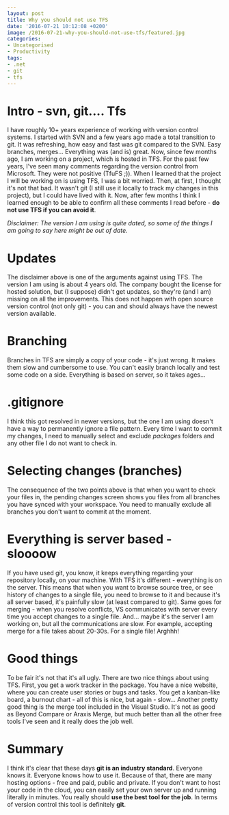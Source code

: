 ```yaml
---
layout: post
title: Why you should not use TFS
date: '2016-07-21 10:12:08 +0200'
image: /2016-07-21-why-you-should-not-use-tfs/featured.jpg
categories:
- Uncategorised
- Productivity
tags:
- .net
- git
- tfs
---
```

# Intro - svn, git.... Tfs
I have roughly 10+ years experience of working with version control systems. I started with SVN and a few years ago made a total transition to git. It was refreshing, how easy and fast was git compared to the SVN. Easy branches, merges... Everything was (and is) great. Now, since few months ago, I am working on a project, which is hosted in TFS. For the past few years, I've seen many comments regarding the version control from Microsoft. They were not positive (TfuFS ;)). When I learned that the project I will be working on is using TFS, I was a bit worried. Then, at first, I thought it's not that bad. It wasn't git (I still use it locally to track my changes in this project), but I could have lived with it. Now, after few months I think I learned enough to be able to confirm all these comments I read before - **do not use TFS if you can avoid it**.

_Disclaimer: The version I am using is quite dated, so some of the things I am going to say here might be out of date._

# Updates
The disclaimer above is one of the arguments against using TFS. The version I am using is about 4 years old. The company bought the license for hosted solution, but (I suppose) didn't get updates, so they're (and I am) missing on all the improvements. This does not happen with open source version control (not only git) - you can and should always have the newest version available.

# Branching
Branches in TFS are simply a copy of your code - it's just wrong. It makes them slow and cumbersome to use. You can't easily branch locally and test some code on a side. Everything is based on server, so it takes ages...

# .gitignore
I think this got resolved in newer versions, but the one I am using doesn't have a way to permanently ignore a file pattern. Every time I want to commit my changes, I need to manually select and exclude _packages_ folders and any other file I do not want to check in.

# Selecting changes (branches)
The consequence of the two points above is that when you want to check your files in, the pending changes screen shows you files from all branches you have synced with your workspace. You need to manually exclude all branches you don't want to commit at the moment.

# Everything is server based - sloooow
If you have used git, you know, it keeps everything regarding your repository locally, on your machine. With TFS it's different - everything is on the server. This means that when you want to browse source tree, or see history of changes to a single file, you need to browse to it and because it's all server based, it's painfully slow (at least compared to git). Same goes for merging - when you resolve conflicts, VS communicates with server every time you accept changes to a single file. And... maybe it's the server I am working on, but all the communications are slow. For example, accepting merge for a file takes about 20-30s. For a single file! Arghhh!

# Good things
To be fair it's not that it's all ugly. There are two nice things about using TFS. First, you get a work tracker in the package. You have a nice website, where you can create user stories or bugs and tasks. You get a kanban-like board, a burnout chart - all of this is nice, but again - slow... Another pretty good thing is the merge tool included in the Visual Studio. It's not as good as Beyond Compare or Araxis Merge, but much better than all the other free tools I've seen and it really does the job well.

# Summary
I think it's clear that these days **git is an industry standard**. Everyone knows it. Everyone knows how to use it. Because of that, there are many hosting options - free and paid, public and private. If you don't want to host your code in the cloud, you can easily set your own server up and running literally in minutes. You really should **use the best tool for the job**. In terms of version control this tool is definitely **git**.

